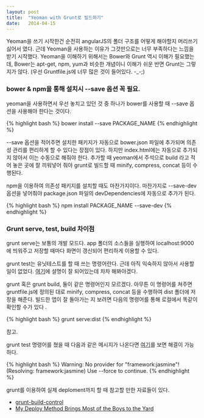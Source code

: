 ```yaml
---
layout: post
title:  "Yeoman with Grunt로 빌드하기"
date:   2014-04-15
---
```


Yeoman을 쓰기 시작한건 순전히 angularJS의 폴더 구조를 어떻게 해야할지 머리쓰기 싫어서 였다. 근데 Yeoman을 사용하는 이유가 그것만으로는 너무 부족하다는 느낌을 받기 시작했다. Yeoman을 이해하기 위해서는 Bower와 Grunt 역시 이해가 필요했는데, Bower는 apt-get, npm, yum과 비슷한 개념이니 이해가 쉬운 반면 Grunt는 그렇지가 않다. (우선 Gruntfile.js에 너무 많은 것이 들어있다. -_-;)

### bower & npm을 통해 설치시 --save 옵션 꼭 필요.

yeoman을 사용하면서 우선 놓치고 있던 것 중 하나가 bower를 사용할 때 --save 옵션을 사용해야 한다는 것이다.

{% highlight bash %}
bower install --save PACKAGE_NAME
{% endhighlight %}

--save 옵션을 적어주면 설치한 패키지가 자동으로 bower.json 파일에 추가되며 의존성 관리를 편리하게 할 수 있다는 장점이 있다. 하지만 index.html에는 자동으로 추가되지 않아서 이는 수동으로 해줘야 한다. 추가할 때 yeoman에서 주석으로 build 라고 적어 놓은 곳에 잘 끼워넣어 줘야 grunt로 빌드할 때 minify, compress, concat 등이 수행된다.

npm을 이용하여 의존성 패키지를 설치할 때도 마찬가지이다. 마찬가지로 --save-dev 옵션을 넣어줘야 package.json 파일의 devDependencies에 자동으로 추가가 된다.

{% highlight bash %}
npm install PACKAGE_NAME --save-dev
{% endhighlight %}

### Grunt serve, test, build 차이점

grunt serve는 보통의 개발 모드다. app 폴더의 소스들을 실행하여 localhost:9000에 띄워주고 저장할 때마다 화면이 갱신되어 편리하게 이용할 수 있다.

grunt test는 유닛테스트를 할 때 쓰는 명령어란다. 근데 아직 익숙하지 않아서 사용할 일이 없었다. [여기](http://nodeqa.com/nodejs_ref/66)에 설명이 잘 되어있는데 차차 해봐야겠다. 

grunt 혹은 grunt build, 둘이 같은 명령어인지 모르겠다. 아무튼 이 명령어를 쳐주면 gruntfile.js에 정의된 대로 minify, compress, concat 등을 수행하여 dist 폴더에 저장을 해준다. 빌드한 앱이 잘 돌아가는 지 보려면 다음의 명령어를 통해 로컬에서 똑같이 확인할 수가 있다 .

{% highlight bash %}
grunt serve:dist
{% endhighlight %}

참고. 

grunt test 명령어를 쳤을 때 다음과 같은 메시지가 나온다면 [여기](http://stackoverflow.com/questions/22367059/no-provider-for-frameworkjasmine-resolving-frameworkjasmine)를 보면 해결이 가능하다.

{% highlight bash %}
Warning: No provider for "framework:jasmine"! (Resolving: framework:jasmine) Use --force to continue.
{% endhighlight %}

grunt를 이용하여 실제 deploment까지 할 때 참고할 만한 자료들이 있다.
* [grunt-build-control](https://github.com/robwierzbowski/grunt-build-control)
* [My Deploy Method Brings Most of the Boys to the Yard](http://curtisblackwell.com/blog/my-deploy-method-brings-most-of-the-boys-to-the-yard)

